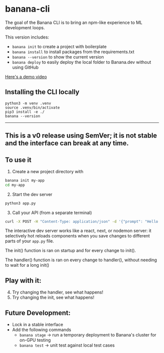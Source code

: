 # banana-cli

The goal of the Banana CLI is to bring an npm-like experience to ML development loops. 

This version includes:
- `banana init` to create a project with boilerplate
- `banana install` to install packages from the requirements.txt
- `banana --version` to show the current version
- `banana deploy` to easily deploy the local folder to Banana.dev without using GitHub

[Here's a demo video](https://www.loom.com/share/86d4e7b0801549b9ab2f7a1acce772aa)


## Installing the CLI locally

```
python3 -m venv .venv
source .venv/bin/activate
pip3 install -e ./
banana --version
```

---
This is a v0 release using SemVer; it is not stable and the interface can break at any time.
---

## To use it

1. Create a new project directory with 
```bash
banana init my-app
cd my-app
```
2. Start the dev server
```bash
python3 app.py
```

3. Call your API (from a separate terminal)
```bash
curl -X POST -H "Content-Type: application/json" -d '{"prompt": "Hello I am a [MASK] model."}' http://localhost:8000/
``` 

The interactive dev server works like a react, next, or nodemon server: it selectively hot reloads components when you save changes to different parts of your `app.py` file.

The init() function is ran on startup and for every change to init().

The handler() function is ran on every change to handler(), without needing to wait for a long init()

## Play with it:

4. Try changing the handler, see what happens!
5. Try changing the init, see what happens!

## Future Development:
- Lock in a stable interface
- Add the following commands
  - `banana stage` -> run a temporary deployment to Banana's cluster for on-GPU testing
  - `banana test` -> unit test against local test cases
